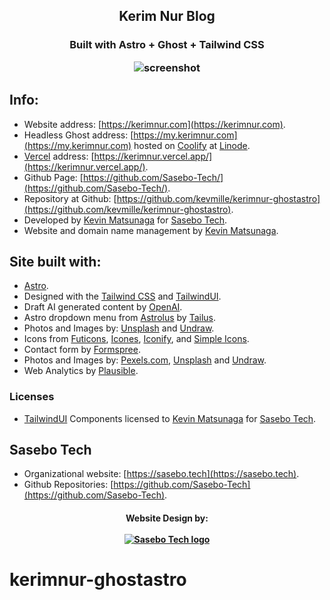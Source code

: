 <h2 align="center">
Kerim Nur Blog
</h2>
<h3 align="center">
Built with Astro + Ghost + Tailwind CSS

![screenshot](https://res.cloudinary.com/shinkirin/image/upload/v1674260495/kerimnurblog/KerimNurLogo.webp)

## Info:

- Website address: [https://kerimnur.com](https://kerimnur.com).
- Headless Ghost address: [https://my.kerimnur.com](https://my.kerimnur.com) hosted on [Coolify](https://coolify.io/) at [Linode](https://linode.com).
- [Vercel](https://vercel.com) address: [https://kerimnur.vercel.app/](https://kerimnur.vercel.app/).
- Github Page: [https://github.com/Sasebo-Tech/](https://github.com/Sasebo-Tech/).
- Repository at Github: [https://github.com/kevmille/kerimnur-ghostastro](https://github.com/kevmille/kerimnur-ghostastro).
- Developed by [Kevin Matsunaga](https://kevinmatsunaga.com) for [Sasebo Tech](https://sasebo.tech).
- Website and domain name management by [Kevin Matsunaga](https://kevinmatsunaga.com).

## Site built with:

- [Astro](https://astro.build).
- Designed with the [Tailwind CSS](https://tailwindcss.com) and [TailwindUI](https://tailwindui.com).
- Draft AI generated content by [OpenAI](https://beta.openai.com).
- Astro dropdown menu from [Astrolus](https://astrolus.netlify.app/) by [Tailus](https://github.com/Tailus-UI).
- Photos and Images by: [Unsplash](https://unsplash.com) and [Undraw](https://undraw.io).
- Icons from [Futicons](https://futicons.com/), [Icones](https://icones.js.org/), [Iconify](https://iconify.design/), and [Simple Icons](https://simpleicons.org).
- Contact form by [Formspree](https://formspree.io/).
- Photos and Images by: [Pexels.com](https://www.pexels.com), [Unsplash](https://unsplash.com) and [Undraw](https://undraw.io).
- Web Analytics by [Plausible](https://plausible.io/).

### Licenses

- [TailwindUI](https://tailwindui.com) Components licensed to [Kevin Matsunaga](https://kevinmatsunaga.com) for [Sasebo Tech](https://sasebo.tech).

## Sasebo Tech

- Organizational website: [https://sasebo.tech](https://sasebo.tech).
- Github Repositories: [https://github.com/Sasebo-Tech](https://github.com/Sasebo-Tech).

<h4 align="center">
	Website Design by:
    <br>
  <br>
  <a target="_blank" href="https://sasebo.tech"><img src="https://res.cloudinary.com/shinkirin/image/upload/v1671755084/sasebo-tech/SaseboTechFullLogo.webp" alt="Sasebo Tech logo"></a>
</h4>

# kerimnur-ghostastro
